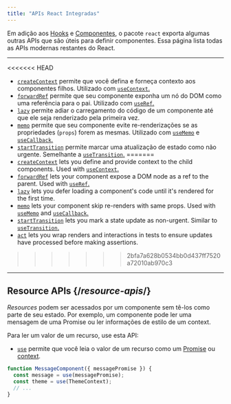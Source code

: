 ```yaml
---
title: "APIs React Integradas"
---
```


<Intro>

Em adição aos [Hooks](/reference/react) e [Componentes](/reference/react/components), o pacote `react` exporta algumas outras APIs que são úteis para definir componentes. Essa página lista todas as APIs modernas restantes do React.

</Intro>

---

<<<<<<< HEAD
* [`createContext`](/reference/react/createContext) permite que você defina e forneça contexto aos componentes filhos. Utilizado com [`useContext`.](/reference/react/useContext)
* [`forwardRef`](/reference/react/forwardRef) permite que seu componente exponha um nó do DOM como uma referência para o pai. Utilizado com [`useRef`.](/reference/react/useRef)
* [`lazy`](/reference/react/lazy) permite adiar o carregamento do código de um componente até que ele seja renderizado pela primeira vez.
* [`memo`](/reference/react/memo) permite que seu componente evite re-renderizações se as propriedades (`props`) forem as mesmas. Utilizado com [`useMemo`](/reference/react/useMemo) e [`useCallback`.](/reference/react/useCallback)
* [`startTransition`](/reference/react/startTransition) permite marcar uma atualização de estado como não urgente. Semelhante a [`useTransition`.](/reference/react/useTransition)
=======
* [`createContext`](/reference/react/createContext) lets you define and provide context to the child components. Used with [`useContext`.](/reference/react/useContext)
* [`forwardRef`](/reference/react/forwardRef) lets your component expose a DOM node as a ref to the parent. Used with [`useRef`.](/reference/react/useRef)
* [`lazy`](/reference/react/lazy) lets you defer loading a component's code until it's rendered for the first time.
* [`memo`](/reference/react/memo) lets your component skip re-renders with same props. Used with [`useMemo`](/reference/react/useMemo) and [`useCallback`.](/reference/react/useCallback)
* [`startTransition`](/reference/react/startTransition) lets you mark a state update as non-urgent. Similar to [`useTransition`.](/reference/react/useTransition)
* [`act`](/reference/react/act) lets you wrap renders and interactions in tests to ensure updates have processed before making assertions.
>>>>>>> 2bfa7a628b0534bb0d437ff7520a72010ab970c3

---

## Resource APIs {/*resource-apis*/}

*Resources* podem ser acessados por um componente sem tê-los como parte de seu estado. Por exemplo, um componente pode ler uma mensagem de uma Promise ou ler informações de estilo de um context.

Para ler um valor de um recurso, use esta API:

* [`use`](/reference/react/use) permite que você leia o valor de um recurso como um [Promise](https://developer.mozilla.org/en-US/docs/Web/JavaScript/Reference/Global_Objects/Promise) ou [context](/learn/passing-data-deeply-with-context).
```js
function MessageComponent({ messagePromise }) {
  const message = use(messagePromise);
  const theme = use(ThemeContext);
  // ...
}
```
